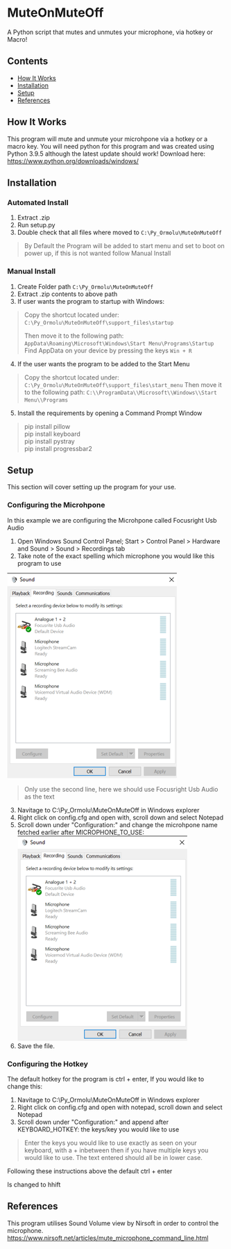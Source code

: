 
# MuteOnMuteOff
A Python script that mutes and unmutes your microphone, via hotkey or Macro!

## Contents
* [How It Works](#How_It_Works)
* [Installation](#Installation)
* [Setup](#Setup)
* [References](#References)


## How It Works
This program will mute and unmute your microhpone via a hotkey or a macro key.
You will need python for this program and was created using Python 3.9.5 although the latest update should work!
Download here: https://www.python.org/downloads/windows/

## Installation
### Automated Install
 1. Extract .zip
 2. Run setup.py
 3. Double check that all files where moved to `C:\Py_Ormolu\MuteOnMuteOff`
 > By Default the Program will be added to start menu and set to boot on power up, if this is not wanted follow Manual Install

### Manual Install
 1. Create Folder path `C:\Py_Ormolu\MuteOnMuteOff`
 2. Extract .zip contents to above path
 3. If user wants the program to startup with Windows: 
> Copy the shortcut located under: `C:\Py_Ormolu\MuteOnMuteOff\support_files\startup`
> 
> Then move it to the following path: 
> `AppData\Roaming\Microsoft\Windows\Start Menu\Programs\Startup`
> Find AppData on your device by pressing the keys `Win + R`
 4. If the user wants the program to be added to the Start Menu
> Copy the shortcut located under: `C:\Py_Ormolu\MuteOnMuteOff\support_files\start_menu` 
> Then move it to the following path: `C:\\ProgramData\\Microsoft\\Windows\\Start Menu\\Programs`
 5. Install the requirements by opening a Command Prompt Window 
> pip install pillow  
> pip install keyboard  
> pip install pystray  
> pip install progressbar2 


## Setup
  This section will cover setting up the program for your use.
### Configuring the Microhpone   
In this example we are configuring the Microhpone called Focusright Usb Audio
 1. Open Windows Sound Control Panel; Start > Control Panel > Hardware and Sound > Sound > Recordings tab
 2. Take note of the exact spelling which microphone you would like this program to use
 
![alt text](https://github.com/RavingSmurfGB/MuteOnMuteOff/blob/master/Images/Windows%20Sound%20Control%20Panel.png "Logo Title Text 1")
> Only use the second line, here we should use Focusright Usb Audio as the text
 3. Navitage to C:\Py_Ormolu\MuteOnMuteOff in Windows explorer
 4. Right click on config.cfg and open with, scroll down and select Notepad
 5. Scroll down under "Configuration:" and change the microhpone name fetched earlier after MICROPHONE_TO_USE:
 ![alt text](https://github.com/RavingSmurfGB/MuteOnMuteOff/blob/master/Images/Windows%20Sound%20Control%20Panel.png "Logo Title Text 1")
 6. Save the file.

### Configuring the Hotkey
The default hotkey for the program is ctrl + enter, If you would like to change this:
1. Navitage to C:\Py_Ormolu\MuteOnMuteOff in Windows explorer
2. Right click on config.cfg and open with notepad, scroll down and select Notepad
3. Scroll down under "Configuration:" and append after KEYBOARD_HOTKEY: the keys/key you would like to use
> Enter the keys you would like to use exactly as seen on your keyboard, with a + inbetween then if you have multiple keys you would like to use.
> The text entered should all be in lower case.

Following these instructions above the default ctrl + enter

Is changed to hhift






## References
This program utilises Sound Volume view by Nirsoft in order to control the microphone.
https://www.nirsoft.net/articles/mute_microphone_command_line.html
